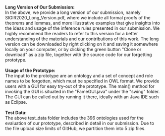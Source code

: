 <b>Long Version of Our Submission:</b><br>
In the above, we provide a long version of our submission, namely SIGIR2020_Long_Version.pdf, where we include all formal proofs of the theorems and lemmas, and more illustrative examples that give insights into the ideas and usage of the inference rules presented in our submission. We highly recommend the readers to refer to this version for a better understanding of the materials and our contributions of this work. The long version can be downloaded by right clicking on it and saving it somewhere locally on your computer, or by clicking the green button "Clone or download" as a zip file, together with the source code for our forgetting prototype. <br><br>
<b>Usage of the Prototype:</b><br>
The input to the prototype are an ontology and a set of concept and role names to be forgotten, which must be specified in OWL format. We provide users with a GUI for easy try-out of the prototype. The main() method for invoking the GUI is situated in the "FameGUI.java" under the "swing" folder. The GUI can be called out by running it there, ideally with an Java IDE such as Eclipse. <br><br>
<b>Test Data:</b><br>
The above test_data folder includes the 396 ontologies used for the evaluation of our prototype, described in detail in our submission. Due to the file upload size limits of GitHub, we partition them into 5 zip files. 
